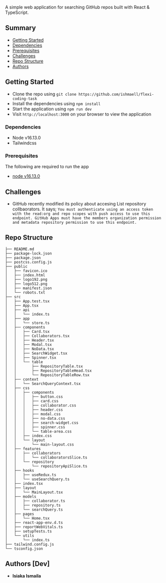 A simple web application for searching GitHub repos built with React &amp; TypeScript.

## Summary

- [Getting Started](#getting-started)
- [Dependencies](#dependencies)
- [Prerequisites](#prerequisites)
- [Challenges](#challenges)
- [Repo Structure](#repo-structure)
- [Authors](#authors-[dev])

## Getting Started

- Clone the repo using `git clone https://github.com/ishmaell/flexi-coding-task`
- Install the dependencies using `npm install`
- Start the application using `npm run dev`
- Visit `http://localhost:3000` on your browser to view the application

### Dependencies

- Node v16.13.0
- Tailwindcss

### Prerequisites

The following are required to run the app

- [node v16.13.0](https://nodejs.org)

## Challenges

- GitHub recently modified its policy about accesing List repository collbaorators. It says;
  `You must authenticate using an access token with the read:org and repo scopes with push access to use this endpoint. GitHub Apps must have the members organization permission and metadata repository permission to use this endpoint.`

## Repo Structure

```
├── README.md
├── package-lock.json
├── package.json
├── postcss.config.js
├── public
│   ├── favicon.ico
│   ├── index.html
│   ├── logo192.png
│   ├── logo512.png
│   ├── manifest.json
│   └── robots.txt
├── src
│   ├── App.test.tsx
│   ├── App.tsx
│   ├── api
│   │   └── index.ts
│   ├── app
│   │   └── store.ts
│   ├── components
│   │   ├── Card.tsx
│   │   ├── Collaborators.tsx
│   │   ├── Header.tsx
│   │   ├── Modal.tsx
│   │   ├── NoData.tsx
│   │   ├── SearchWidget.tsx
│   │   ├── Spinner.tsx
│   │   └── table
│   │       ├── RepositoryTable.tsx
│   │       ├── RepositoryTableHead.tsx
│   │       └── RepositoryTableRow.tsx
│   ├── context
│   │   └── SearchQueryContext.tsx
│   ├── css
│   │   ├── components
│   │   │   ├── button.css
│   │   │   ├── card.css
│   │   │   ├── collaborator.css
│   │   │   ├── header.css
│   │   │   ├── modal.css
│   │   │   ├── no-data.css
│   │   │   ├── search-widget.css
│   │   │   ├── spinner.css
│   │   │   └── table-area.css
│   │   ├── index.css
│   │   └── layout
│   │       └── main-layout.css
│   ├── features
│   │   ├── collaborators
│   │   │   └── collaboratorsSlice.ts
│   │   └── repository
│   │       └── repositoryApiSlice.ts
│   ├── hooks
│   │   ├── useRedux.ts
│   │   └── useSearchQuery.ts
│   ├── index.tsx
│   ├── layout
│   │   └── MainLayout.tsx
│   ├── models
│   │   ├── collaborator.ts
│   │   ├── repository.ts
│   │   └── searchQuery.ts
│   ├── pages
│   │   └── Home.tsx
│   ├── react-app-env.d.ts
│   ├── reportWebVitals.ts
│   ├── setupTests.ts
│   └── utils
│       └── index.ts
├── tailwind.config.js
└── tsconfig.json
```

## Authors [Dev]

- **Isiaka Ismaila**
  ​​
